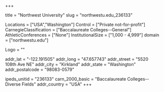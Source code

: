 
+++

title = "Northwest University"
slug = "northwestu.edu_236133"

Locations = ["USA","Washington"]
Control = ["Private not-for-profit"]
CarnegieClassification = ["Baccalaureate Colleges--General"]
AthleticConferences = ["None"]
InstitutionalSize = ["1,000 - 4,999"]
domain = ["northwestu.edu"]

Logo = ""

addr_lat = "-122.191505"
addr_long = "47.657743"
addr_street = "5520 108th Ave NE"
addr_city = "Kirkland"
addr_state = "Washington"
addr_postalcode = "98083-0579"

ipeds_unitid = "236133"
carn_2000_basic = "Baccalaureate Colleges--Diverse Fields"
addr_country = "USA"
+++
    
